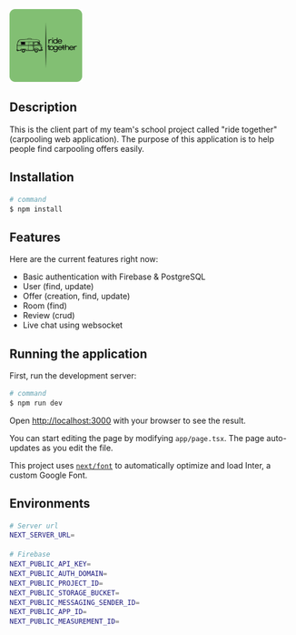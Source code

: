 <p align="left">
  <img src="public/logo.png" height="128" width="128" alt="Ride Together Logo" />
</p>

## Description

This is the client part of my team's school project called "ride together" (carpooling web application). The purpose of this application is to help people find carpooling offers easily.

## Installation

```bash
# command
$ npm install
```

## Features

Here are the current features right now:

- Basic authentication with Firebase & PostgreSQL
- User (find, update)
- Offer (creation, find, update)
- Room (find)
- Review (crud)
- Live chat using websocket

## Running the application

First, run the development server:

```bash
# command
$ npm run dev
```

Open [http://localhost:3000](http://localhost:3000) with your browser to see the result.

You can start editing the page by modifying `app/page.tsx`. The page auto-updates as you edit the file.

This project uses [`next/font`](https://nextjs.org/docs/basic-features/font-optimization) to automatically optimize and load Inter, a custom Google Font.

## Environments

```bash
# Server url
NEXT_SERVER_URL=

# Firebase
NEXT_PUBLIC_API_KEY=
NEXT_PUBLIC_AUTH_DOMAIN=
NEXT_PUBLIC_PROJECT_ID=
NEXT_PUBLIC_STORAGE_BUCKET=
NEXT_PUBLIC_MESSAGING_SENDER_ID=
NEXT_PUBLIC_APP_ID=
NEXT_PUBLIC_MEASUREMENT_ID=
```
